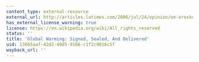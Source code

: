 ```yaml
---
content_type: external-resource
external_url: http://articles.latimes.com/2006/jul/24/opinion/oe-oreskes24
has_external_license_warning: true
license: https://en.wikipedia.org/wiki/All_rights_reserved
status: ''
title: 'Global Warming: Signed, Sealed, And Delivered'
uid: 13665aaf-42d2-49d5-9166-c1f2c9016c5f
wayback_url: ''
---
```

